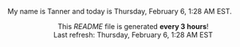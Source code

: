 My name is Tanner and today is Thursday, February 6, 1:28 AM EST.

<p align="center">This <i>README</i> file is generated <b>every 3 hours</b>!</br>Last refresh: Thursday, February 6, 1:28 AM EST<br /></p>
